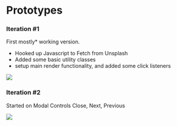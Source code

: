 # Prototypes

### Iteration #1
First mostly* working version. 
- Hooked up Javascript to Fetch from Unsplash
- Added some basic utility classes
- setup main render functionality, and added some click listeners

<img src="http://g.recordit.co/m46i3xMUKx.gif" />

### Iteration #2
Started on Modal Controls Close, Next, Previous

<img src="http://g.recordit.co/6jSOJ1Ego5.gif" />